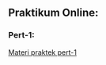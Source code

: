 ## Praktikum Online:

### Pert-1:
[Materi praktek pert-1](http://htmlpreview.github.io/?https://github.com/bernardvery/Genap1920/blob/master/Rekayasa_Web/Praktek_online/pert1/pert1.html)
